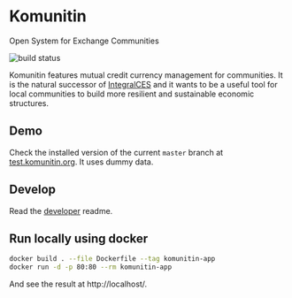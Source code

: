 # Komunitin

Open System for Exchange Communities

![build status](https://github.com/komunitin/komunitin/workflows/Build/badge.svg)

Komunitin features mutual credit currency management for communities. It is the natural successor of [IntegralCES](https://integralces.net) and it wants to be a useful tool for local communities to build more resilient and sustainable economic structures.

## Demo
Check the installed version of the current `master` branch at [test.komunitin.org](https://test.komunitin.org). It uses dummy data.

## Develop

Read the [developer](DEVELOP.md) readme.

## Run locally using docker
```bash
docker build . --file Dockerfile --tag komunitin-app
docker run -d -p 80:80 --rm komunitin-app
```

And see the result at http://localhost/.

